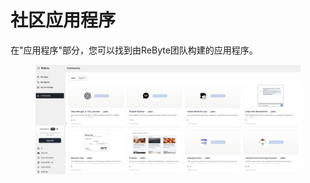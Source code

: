 # 社区应用程序

在"应用程序"部分，您可以找到由ReByte团队构建的应用程序。

<figure><img src="../images/com-apps.png" alt=""></figure>

